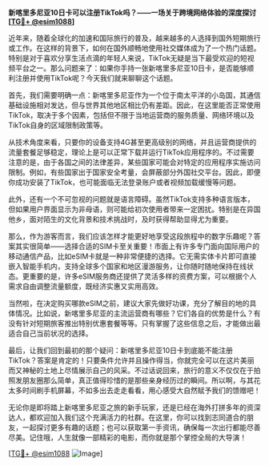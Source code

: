 **新喀里多尼亚10日卡可以注册TikTok吗？——一场关于跨境网络体验的深度探讨[[TG💪+ @esim1088](https://t.me/s/esim1088)]**

近年来，随着全球化的加速和国际旅行的普及，越来越多的人选择到国外短期旅行或工作。在这样的背景下，如何在国外顺畅地使用社交媒体成为了一个热门话题。特别是对于喜欢分享生活点滴的年轻人来说，TikTok无疑是当下最受欢迎的短视频平台之一。那么问题来了：如果你手持一张新喀里多尼亚10日卡，是否能够顺利注册并使用TikTok呢？今天我们就来聊聊这个话题。

首先，我们需要明确一点：新喀里多尼亚作为一个位于南太平洋的小岛国，其通信基础设施相对发达，但与世界其他地区相比仍有差距。因此，在这里能否正常使用TikTok，取决于多个因素，包括但不限于当地运营商的服务质量、网络环境以及TikTok自身的区域限制政策等。

从技术角度来看，只要你的设备支持4G甚至更高级别的网络，并且运营商提供的流量套餐足够稳定，理论上是可以正常下载并运行TikTok应用程序的。不过需要注意的是，由于各国之间的法律差异，某些国家可能会对特定的应用程序实施访问限制。例如，有些国家出于国家安全考量，会屏蔽部分外国社交平台。因此，即便你成功安装了TikTok，也可能面临无法登录账户或者视频加载缓慢等问题。

此外，还有一个不可忽视的问题就是语言障碍。虽然TikTok支持多种语言版本，但如果用户界面显示为非母语，则可能给初次使用者带来一定困扰。特别是在异国他乡，面对陌生的文化背景和技术挑战时，及时获得帮助显得尤为重要。

那么，作为游客而言，我们应该怎样才能更好地享受这段旅程中的数字乐趣呢？答案其实很简单——选择合适的SIM卡至关重要！市面上有许多专门面向国际用户的移动通信产品，比如eSIM卡就是一种非常便捷的选择。它无需实体卡片即可直接嵌入智能手机内，支持全球多个国家和地区漫游服务，让你随时随地保持在线状态。更重要的是，许多eSIM服务商还提供了灵活多样的资费方案，可以根据个人需求自由调整流量额度，既经济实惠又实用高效。

当然啦，在决定购买哪款eSIM之前，建议大家先做好功课，充分了解目的地的具体情况。比如说，新喀里多尼亚的主流运营商有哪些？它们各自的优势是什么？有没有针对短期旅客推出特别优惠套餐等等。只有掌握了这些信息之后，才能做出最适合自己当前状况的选择。

最后，让我们回到最初的那个疑问：新喀里多尼亚10日卡到底能不能注册TikTok？答案是肯定的！只要条件允许并且操作得当，你就完全可以在这片美丽而又神秘的土地上尽情展示自己的风采。不过话说回来，旅行的意义不仅仅在于拍照发朋友圈那么简单，真正值得珍惜的是那些亲身经历过的瞬间。所以啊，与其花太多时间刷手机屏幕，不如多出去走走看看，用心感受大自然赋予我们的馈赠吧！

无论你是即将踏上新喀里多尼亚之旅的新手玩家，还是已经在海外打拼多年的资深达人，都欢迎加入我们这个充满活力的社群。在这里，你可以找到志同道合的朋友，一起探讨更多有趣的话题；也可以获取第一手资讯，确保每一次出行都能尽善尽美。记住哦，人生就像一部精彩的电影，而你就是那个掌控全局的大导演！

[[TG💪+ @esim1088](https://t.me/s/esim1088) ![Image](https://i.postimg.cc/4NQfJmqS/Snipaste-2025-05-13-00-14-12.png)]